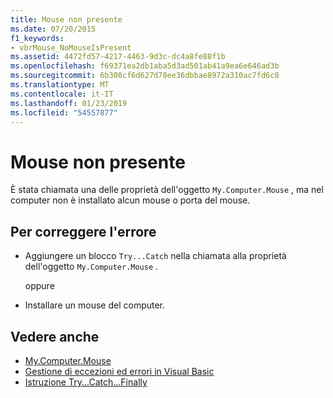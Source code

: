 ```yaml
---
title: Mouse non presente
ms.date: 07/20/2015
f1_keywords:
- vbrMouse_NoMouseIsPresent
ms.assetid: 4472fd57-4217-4463-9d3c-dc4a8fe88f1b
ms.openlocfilehash: f69371ea2db1aba5d3ad501ab41a9ea6e646ad3b
ms.sourcegitcommit: 6b308cf6d627d78ee36dbbae8972a310ac7fd6c8
ms.translationtype: MT
ms.contentlocale: it-IT
ms.lasthandoff: 01/23/2019
ms.locfileid: "54557877"
---
```

# <a name="no-mouse-is-present"></a>Mouse non presente
È stata chiamata una delle proprietà dell'oggetto `My.Computer.Mouse` , ma nel computer non è installato alcun mouse o porta del mouse.  
  
## <a name="to-correct-this-error"></a>Per correggere l'errore  
  
-   Aggiungere un blocco `Try...Catch` nella chiamata alla proprietà dell'oggetto `My.Computer.Mouse` .  
  
     oppure  
  
-   Installare un mouse del computer.  
  
## <a name="see-also"></a>Vedere anche
- [My.Computer.Mouse](xref:Microsoft.VisualBasic.Devices.Mouse)
- [Gestione di eccezioni ed errori in Visual Basic](https://msdn.microsoft.com/library/3e351e73-cf23-40ab-8b60-05794160529e)
- [Istruzione Try...Catch...Finally](../../visual-basic/language-reference/statements/try-catch-finally-statement.md)
